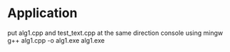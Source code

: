 # Application
put alg1.cpp and test_text.cpp at the same direction
console using mingw 
g++ alg1.cpp -o alg1.exe
alg1.exe
